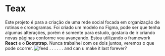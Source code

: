 # Teax
Este projeto é para a criação de uma rede social focada em organização de rotinas e cronogramas.
Foi criado um modelo no Figma, pode ser que tenha algumas alterações, porém é somente para estudo, gostaria de ir criando novas páginas conforme vou avançando.
Estou utilizando o framework <b>React</b> e o <b>Bootstrap</b>. Nunca trabalhei com os dois juntos, veremos o que pode ocorrer.
![feed](https://user-images.githubusercontent.com/104770869/214476859-91c8f08a-9b05-4de6-ae37-93660ea9d61e.png)
.
.
.
.
.
.
and can u make it last forever?
